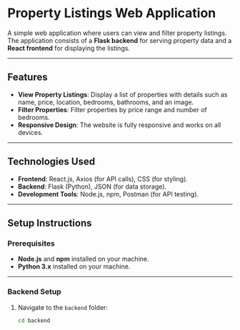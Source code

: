 # Property Listings Web Application

A simple web application where users can view and filter property listings. The application consists of a **Flask backend** for serving property data and a **React frontend** for displaying the listings.

---

## Features

- **View Property Listings**: Display a list of properties with details such as name, price, location, bedrooms, bathrooms, and an image.
- **Filter Properties**: Filter properties by price range and number of bedrooms.
- **Responsive Design**: The website is fully responsive and works on all devices.

---

## Technologies Used

- **Frontend**: React.js, Axios (for API calls), CSS (for styling).
- **Backend**: Flask (Python), JSON (for data storage).
- **Development Tools**: Node.js, npm, Postman (for API testing).

---

## Setup Instructions

### Prerequisites

- **Node.js** and **npm** installed on your machine.
- **Python 3.x** installed on your machine.

---

### Backend Setup

1. Navigate to the `backend` folder:
   ```bash
   cd backend